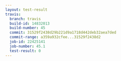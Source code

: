 ```yaml
---
layout: test-result
travis:
  branch: travis
  build-id: 14832013
  build-number: 45
  commit: 31529f2438d29b221d9a1718d442deb32aea7ded
  commit-range: a359a932cfee...31529f2438d2
  job-id: 22425141
  job-number: 45.1
  test-result: 0
---
```

